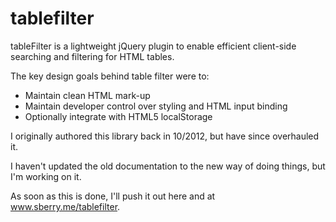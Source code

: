 tablefilter
===========

tableFilter is a lightweight jQuery plugin to enable efficient client-side searching and filtering for HTML tables.

The key design goals behind table filter were to:

* Maintain clean HTML mark-up
* Maintain developer control over styling and HTML input binding
* Optionally integrate with HTML5 localStorage

I originally authored this library back in 10/2012, but have since overhauled it.

I haven't updated the old documentation to the new way of doing things, but I'm working on it.

As soon as this is done, I'll push it out here and at www.sberry.me/tablefilter.
